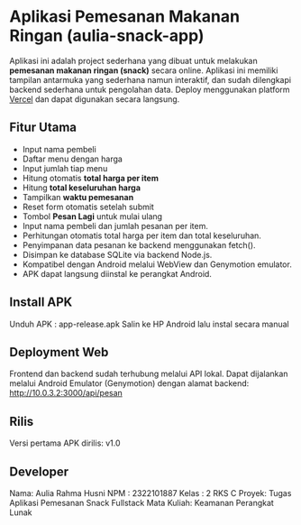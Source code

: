 #  Aplikasi Pemesanan Makanan Ringan (aulia-snack-app)
Aplikasi ini adalah project sederhana yang dibuat untuk melakukan **pemesanan makanan ringan (snack)** secara online. Aplikasi ini memiliki tampilan antarmuka yang sederhana namun interaktif, dan sudah dilengkapi backend sederhana untuk pengolahan data. Deploy menggunakan platform [Vercel](https://vercel.com) dan dapat digunakan secara langsung.

##  Fitur Utama
- Input nama pembeli  
- Daftar menu dengan harga 
- Input jumlah tiap menu  
- Hitung otomatis **total harga per item**  
- Hitung **total keseluruhan harga**  
- Tampilkan **waktu pemesanan**  
- Reset form otomatis setelah submit  
- Tombol **Pesan Lagi** untuk mulai ulang  
- Input nama pembeli dan jumlah pesanan per item.
- Perhitungan otomatis total harga per item dan total keseluruhan.
- Penyimpanan data pesanan ke backend menggunakan fetch().
- Disimpan ke database SQLite via backend Node.js.
- Kompatibel dengan Android melalui WebView dan Genymotion emulator.
- APK dapat langsung diinstal ke perangkat Android.


## Install APK
Unduh APK : app-release.apk
Salin ke HP Android lalu instal secara manual

## Deployment Web
Frontend dan backend sudah terhubung melalui API lokal.
Dapat dijalankan melalui Android Emulator (Genymotion) dengan alamat backend: http://10.0.3.2:3000/api/pesan

## Rilis
Versi pertama APK dirilis: v1.0

## Developer
Nama: Aulia Rahma Husni
NPM : 2322101887
Kelas : 2 RKS C
Proyek: Tugas Aplikasi Pemesanan Snack Fullstack
Mata Kuliah: Keamanan Perangkat Lunak




